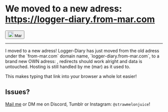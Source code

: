 # We moved to a new adress: **https://logger-diary.from-mar.com**
<button><img src="https://avatars.githubusercontent.com/u/101558380?s=400&u=aa8f776b3e11f02130575d1b46851cca05a0c981&v=4" height="18px" alt="small Mar self-portrait"> Mar</button>
<hr />
I moved to a new adress! Logger-Diary has just moved from the old adress under the `from-mar.com` domain name, `logger-diary.from-mar.com`, to a brand new OWN adress: <logger-diary.from-mar.com>, redirects should work alright and data is untouched. Hosting is still handled by me (mar) as it used to.

This makes typing that link into your browser a whole lot easier!

## Issues?

[Mail me](mailto:mar@from-mar.com) or DM me on Discord, Tumblr or Instagram: `@strawmelonjuice`!
